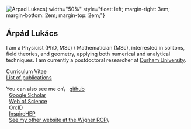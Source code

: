 ![Arpad Lukacs](./arpi.jpg){:width="50%" style="float: left; margin-right: 3em; margin-bottom: 2em; margin-top: 2em;"}
## Árpád Lukács
I am a Physicist (PhD, MSc) / Mathematician (MSc), interrested in solitons, field theories, and geometry, applying both numerical and analytical techniques.
I am currently a postdoctoral researcher at [Durham University](https://www.durham.ac.uk/staff/arpad-l-lukacs/).

[Curriculum Vitae](http://www.rmki.kfki.hu/~arpi/cv_eng_la.pdf)\
[List of publications](http://www.rmki.kfki.hu/~arpi/publist_eng_la.pdf)

You can also see me on\\
&nbsp; [github](https://github.com/lukacsarpad)\
&nbsp; [Google Scholar](https://scholar.google.hu/citations?user=Um8vYCcAAAAJ)\
&nbsp; [Web of Science](http://www.researcherid.com/rid/E-4205-2016)\
&nbsp; [OrcID](https://orcid.org/0000-0002-5737-1393)\
&nbsp; [InspireHEP](http://inspirehep.net/search?ln=en&p=find+au+lukacs%2Ca&of=hb&action_search=Search&sf=earliestdate&so=d)\
&nbsp; [See my other website at the Wigner RCP](http://www.rmki.kfki.hu/~arpi/)\

